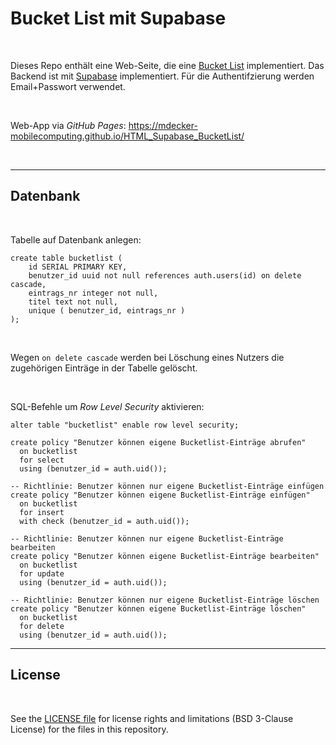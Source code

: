 # Bucket List mit Supabase #

<br>

Dieses Repo enthält eine Web-Seite, die eine [Bucket List](https://www.brigitte.de/liebe/persoenlichkeit/bucket-list--152-ideen-fuer-unvergessliche-life-goals-13526550.html#was-ist-eine-bucket-list) 
implementiert. Das Backend ist mit [Supabase](https://supabase.com/) implementiert.
Für die Authentifzierung werden Email+Passwort verwendet.

<br>

Web-App via *GitHub Pages*: https://mdecker-mobilecomputing.github.io/HTML_Supabase_BucketList/

<br>

----

## Datenbank ##

<br>

Tabelle auf Datenbank anlegen:
```
create table bucketlist (
    id SERIAL PRIMARY KEY,
    benutzer_id uuid not null references auth.users(id) on delete cascade,
    eintrags_nr integer not null, 
    titel text not null,
    unique ( benutzer_id, eintrags_nr )
);
```

<br>

Wegen `on delete cascade` werden bei Löschung eines Nutzers die zugehörigen
Einträge in der Tabelle gelöscht.

<br>

SQL-Befehle um *Row Level Security* aktivieren:
```
alter table "bucketlist" enable row level security;

create policy "Benutzer können eigene Bucketlist-Einträge abrufen"
  on bucketlist
  for select
  using (benutzer_id = auth.uid());

-- Richtlinie: Benutzer können nur eigene Bucketlist-Einträge einfügen
create policy "Benutzer können eigene Bucketlist-Einträge einfügen"
  on bucketlist
  for insert
  with check (benutzer_id = auth.uid());

-- Richtlinie: Benutzer können nur eigene Bucketlist-Einträge bearbeiten
create policy "Benutzer können eigene Bucketlist-Einträge bearbeiten"
  on bucketlist
  for update
  using (benutzer_id = auth.uid());

-- Richtlinie: Benutzer können nur eigene Bucketlist-Einträge löschen
create policy "Benutzer können eigene Bucketlist-Einträge löschen"
  on bucketlist
  for delete
  using (benutzer_id = auth.uid());
```

----

## License ##

<br>

See the [LICENSE file](LICENSE.md) for license rights and limitations (BSD 3-Clause License) for the files in this repository.

<br>
